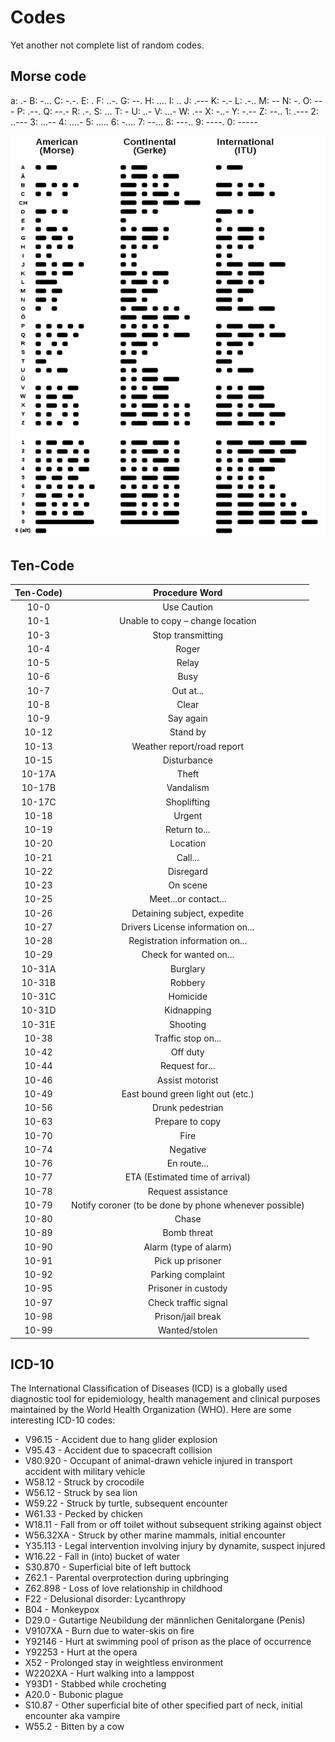 # Codes

Yet another not complete list of random codes.

## Morse code

a: .-
B: -...
C: -.-.
E: .
F: ..-.
G: --.
H: ....
I: ..
J: .---
K: -.-
L: .-..
M: --
N: -.
O: ---
P: .--.
Q: --.-
R: .-.
S: ...
T: -
U: ..-
V: ...-
W: .--
X: -..-
Y: -.--
Z: --..
1: .---
2: ..---
3: ...--
4: ....-
5: .....
6: -....
7: --...
8: ---..
9: ----.
0: -----

![morsecode](_morsecode.png)

## Ten-Code

| Ten-Code) |                     Procedure Word                     |
|:---------:|:------------------------------------------------------:|
|   10-0    |                      Use Caution                       |
|   10-1    |            Unable to copy – change location            |
|   10-3    |                   Stop transmitting                    |
|   10-4    |                         Roger                          |
|   10-5    |                         Relay                          |
|   10-6    |                          Busy                          |
|   10-7    |                       Out at...                        |
|   10-8    |                         Clear                          |
|   10-9    |                       Say again                        |
|   10-12   |                        Stand by                        |
|   10-13   |               Weather report/road report               |
|   10-15   |                      Disturbance                       |
|  10-17A   |                         Theft                          |
|  10-17B   |                       Vandalism                        |
|  10-17C   |                      Shoplifting                       |
|   10-18   |                         Urgent                         |
|   10-19   |                      Return to...                      |
|   10-20   |                        Location                        |
|   10-21   |                        Call...                         |
|   10-22   |                       Disregard                        |
|   10-23   |                        On scene                        |
|   10-25   |                  Meet...or contact...                  |
|   10-26   |              Detaining subject, expedite               |
|   10-27   |           Drivers License information on...            |
|   10-28   |             Registration information on...             |
|   10-29   |                 Check for wanted on...                 |
|  10-31A   |                        Burglary                        |
|  10-31B   |                        Robbery                         |
|  10-31C   |                        Homicide                        |
|  10-31D   |                       Kidnapping                       |
|  10-31E   |                        Shooting                        |
|   10-38   |                   Traffic stop on...                   |
|   10-42   |                        Off duty                        |
|   10-44   |                     Request for...                     |
|   10-46   |                    Assist motorist                     |
|   10-49   |           East bound green light out (etc.)            |
|   10-56   |                    Drunk pedestrian                    |
|   10-63   |                    Prepare to copy                     |
|   10-70   |                          Fire                          |
|   10-74   |                        Negative                        |
|   10-76   |                      En route...                       |
|   10-77   |            ETA (Estimated time of arrival)             |
|   10-78   |                   Request assistance                   |
|   10-79   | Notify coroner (to be done by phone whenever possible) |
|   10-80   |                         Chase                          |
|   10-89   |                      Bomb threat                       |
|   10-90   |                 Alarm (type of alarm)                  |
|   10-91   |                    Pick up prisoner                    |
|   10-92   |                   Parking complaint                    |
|   10-95   |                  Prisoner in custody                   |
|   10-97   |                  Check traffic signal                  |
|   10-98   |                   Prison/jail break                    |
|   10-99   |                     Wanted/stolen                      |

## ICD-10

The International Classification of Diseases (ICD) is a globally used diagnostic tool for epidemiology, health management and clinical purposes maintained by the World Health Organization (WHO). Here are some interesting ICD-10 codes:

- V96.15 - Accident due to hang glider explosion
- V95.43 - Accident due to spacecraft collision
- V80.920 - Occupant of animal-drawn vehicle injured in transport accident with military vehicle
- W58.12 - Struck by crocodile
- W56.12 - Struck by sea lion
- W59.22 - Struck by turtle, subsequent encounter
- W61.33 - Pecked by chicken
- W18.11 - Fall from or off toilet without subsequent striking against object
- W56.32XA - Struck by other marine mammals, initial encounter
- Y35.113 - Legal intervention involving injury by dynamite, suspect injured
- W16.22 - Fall in (into) bucket of water
- S30.870 - Superficial bite of left buttock
- Z62.1 - Parental overprotection during upbringing
- Z62.898 - Loss of love relationship in childhood
- F22 - Delusional disorder: Lycanthropy
- B04 - Monkeypox
- D29.0 - Gutartige Neubildung der männlichen Genitalorgane (Penis)
- V9107XA - Burn due to water-skis on fire
- Y92146 - Hurt at swimming pool of prison as the place of occurrence
- Y92253 - Hurt at the opera
- X52 - Prolonged stay in weightless environment
- W2202XA - Hurt walking into a lamppost
- Y93D1 - Stabbed while crocheting
- A20.0 - Bubonic plague
- S10.87 - Other superficial bite of other specified part of neck, initial encounter aka vampire
- W55.2 - Bitten by a cow
